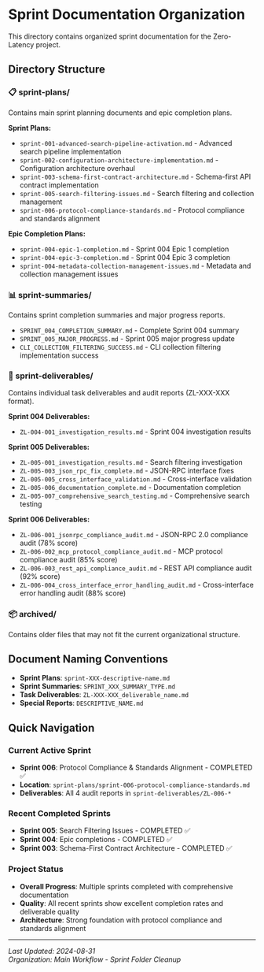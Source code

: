 # Sprint Documentation Organization

This directory contains organized sprint documentation for the Zero-Latency project.

## Directory Structure

### 📋 sprint-plans/
Contains main sprint planning documents and epic completion plans.

**Sprint Plans:**
- `sprint-001-advanced-search-pipeline-activation.md` - Advanced search pipeline implementation
- `sprint-002-configuration-architecture-implementation.md` - Configuration architecture overhaul
- `sprint-003-schema-first-contract-architecture.md` - Schema-first API contract implementation
- `sprint-005-search-filtering-issues.md` - Search filtering and collection management
- `sprint-006-protocol-compliance-standards.md` - Protocol compliance and standards alignment

**Epic Completion Plans:**
- `sprint-004-epic-1-completion.md` - Sprint 004 Epic 1 completion
- `sprint-004-epic-3-completion.md` - Sprint 004 Epic 3 completion
- `sprint-004-metadata-collection-management-issues.md` - Metadata and collection management issues

### 📊 sprint-summaries/
Contains sprint completion summaries and major progress reports.

- `SPRINT_004_COMPLETION_SUMMARY.md` - Complete Sprint 004 summary
- `SPRINT_005_MAJOR_PROGRESS.md` - Sprint 005 major progress update
- `CLI_COLLECTION_FILTERING_SUCCESS.md` - CLI collection filtering implementation success

### 🎯 sprint-deliverables/
Contains individual task deliverables and audit reports (ZL-XXX-XXX format).

**Sprint 004 Deliverables:**
- `ZL-004-001_investigation_results.md` - Sprint 004 investigation results

**Sprint 005 Deliverables:**
- `ZL-005-001_investigation_results.md` - Search filtering investigation
- `ZL-005-003_json_rpc_fix_complete.md` - JSON-RPC interface fixes
- `ZL-005-005_cross_interface_validation.md` - Cross-interface validation
- `ZL-005-006_documentation_complete.md` - Documentation completion
- `ZL-005-007_comprehensive_search_testing.md` - Comprehensive search testing

**Sprint 006 Deliverables:**
- `ZL-006-001_jsonrpc_compliance_audit.md` - JSON-RPC 2.0 compliance audit (78% score)
- `ZL-006-002_mcp_protocol_compliance_audit.md` - MCP protocol compliance audit (85% score)
- `ZL-006-003_rest_api_compliance_audit.md` - REST API compliance audit (92% score)
- `ZL-006-004_cross_interface_error_handling_audit.md` - Cross-interface error handling audit (88% score)

### 📦 archived/
Contains older files that may not fit the current organizational structure.

## Document Naming Conventions

- **Sprint Plans**: `sprint-XXX-descriptive-name.md`
- **Sprint Summaries**: `SPRINT_XXX_SUMMARY_TYPE.md`
- **Task Deliverables**: `ZL-XXX-XXX_deliverable_name.md`
- **Special Reports**: `DESCRIPTIVE_NAME.md`

## Quick Navigation

### Current Active Sprint
- **Sprint 006**: Protocol Compliance & Standards Alignment - COMPLETED ✅
- **Location**: `sprint-plans/sprint-006-protocol-compliance-standards.md`
- **Deliverables**: All 4 audit reports in `sprint-deliverables/ZL-006-*`

### Recent Completed Sprints
- **Sprint 005**: Search Filtering Issues - COMPLETED ✅
- **Sprint 004**: Epic completions - COMPLETED ✅  
- **Sprint 003**: Schema-First Contract Architecture - COMPLETED ✅

### Project Status
- **Overall Progress**: Multiple sprints completed with comprehensive documentation
- **Quality**: All recent sprints show excellent completion rates and deliverable quality
- **Architecture**: Strong foundation with protocol compliance and standards alignment

---

*Last Updated: 2024-08-31*  
*Organization: Main Workflow - Sprint Folder Cleanup*
